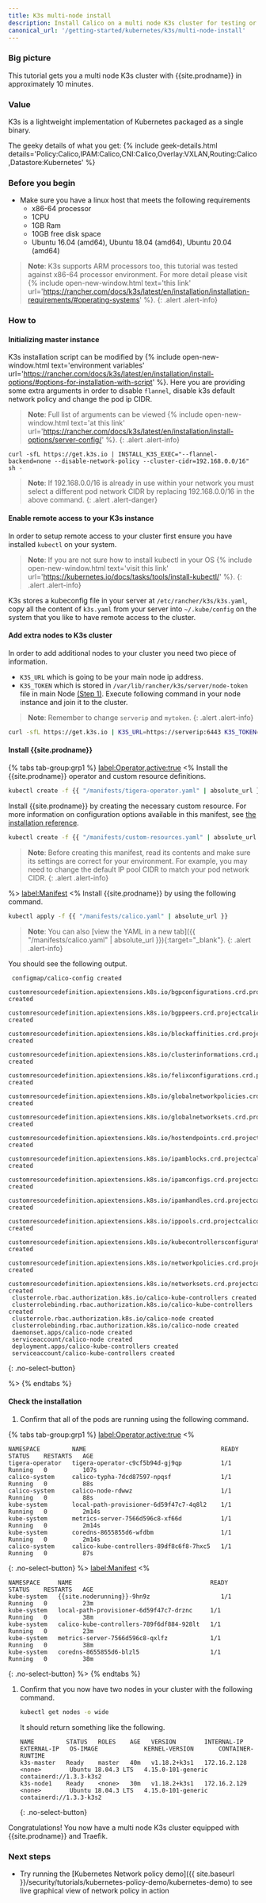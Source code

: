 ```yaml
---
title: K3s multi-node install  
description: Install Calico on a multi node K3s cluster for testing or development.
canonical_url: '/getting-started/kubernetes/k3s/multi-node-install'
---
```


### Big picture

This tutorial gets you a multi node K3s cluster with {{site.prodname}} in approximately 10 minutes. 

### Value

K3s is a lightweight implementation of Kubernetes packaged as a single binary.

The geeky details of what you get:
{% include geek-details.html details='Policy:Calico,IPAM:Calico,CNI:Calico,Overlay:VXLAN,Routing:Calico,Datastore:Kubernetes' %}

### Before you begin

- Make sure you have a linux host that meets the following requirements
   - x86-64 processor
   - 1CPU
   - 1GB Ram
   - 10GB free disk space
   - Ubuntu 16.04 (amd64), Ubuntu 18.04 (amd64), Ubuntu 20.04 (amd64)
   
> **Note**: K3s supports ARM processors too, this tutorial was tested against x86-64 processor environment.
> For more detail please visit {% include open-new-window.html text='this link' url='https://rancher.com/docs/k3s/latest/en/installation/installation-requirements/#operating-systems' %}.
{: .alert .alert-info}

### How to

#### Initializing master instance
   K3s installation script can be modified by {% include open-new-window.html text='environment variables' url='https://rancher.com/docs/k3s/latest/en/installation/install-options/#options-for-installation-with-script' %}. Here you are providing some extra arguments in order to disable `flannel`, disable k3s default network policy and change the pod ip CIDR.

   > **Note**: Full list of arguments can be viewed {% include open-new-window.html text='at this link' url='https://rancher.com/docs/k3s/latest/en/installation/install-options/server-config/' %}.
   {: .alert .alert-info}

    curl -sfL https://get.k3s.io | INSTALL_K3S_EXEC="--flannel-backend=none --disable-network-policy --cluster-cidr=192.168.0.0/16" sh -

   > **Note**: If 192.168.0.0/16 is already in use within your network you must select a different pod network
   > CIDR by replacing 192.168.0.0/16 in the above command. 
   {: .alert .alert-danger}

#### Enable remote access to your K3s instance

   In order to setup remote access to your cluster first ensure you have installed `kubectl` on your system.

   > **Note**: If you are not sure how to install kubectl in your OS {% include open-new-window.html text='visit this link' url='https://kubernetes.io/docs/tasks/tools/install-kubectl/' %}.
   {: .alert .alert-info}

   K3s stores a kubeconfig file in your server at `/etc/rancher/k3s/k3s.yaml`, copy all the content of `k3s.yaml` from your server into `~/.kube/config` on the system that you like to have remote access to the cluster.

#### Add extra nodes to K3s cluster
   
   In order to add additional nodes to your cluster you need two piece of information.
   - `K3S_URL` which is going to be your main node ip address. 
   - `K3S_TOKEN` which is stored in `/var/lib/rancher/k3s/server/node-token` file in main Node [(Step 1)](#initializing-master-instance).
   Execute following command in your node instance and join it to the cluster.

   > **Note**: Remember to change `serverip` and `mytoken`.
   {: .alert .alert-info}

   ```bash
   curl -sfL https://get.k3s.io | K3S_URL=https://serverip:6443 K3S_TOKEN=mytoken sh -
   ```

#### Install {{site.prodname}}
   {% tabs tab-group:grp1 %}
   <label:Operator,active:true>
   <%
Install the {{site.prodname}} operator and custom resource definitions.

   ```bash
   kubectl create -f {{ "/manifests/tigera-operator.yaml" | absolute_url }}
   ```

Install {{site.prodname}} by creating the necessary custom resource. For more information on configuration options available in this manifest, see [the installation reference]({{site.baseurl}}/reference/installation/api).

   ```bash
   kubectl create -f {{ "/manifests/custom-resources.yaml" | absolute_url }}
   ```

   > **Note**: Before creating this manifest, read its contents and make sure its settings are correct for your environment. For example,
   > you may need to change the default IP pool CIDR to match your pod network CIDR.
   {: .alert .alert-info}
   
   %>
   <label:Manifest>
   <%
   Install {{site.prodname}} by using the following command.

   ```bash
   kubectl apply -f {{ "/manifests/calico.yaml" | absolute_url }}
   ```

   > **Note**: You can also
   > [view the YAML in a new tab]({{ "/manifests/calico.yaml" | absolute_url }}){:target="_blank"}.
   {: .alert .alert-info}

   You should see the following output.

   ```
    configmap/calico-config created
    customresourcedefinition.apiextensions.k8s.io/bgpconfigurations.crd.projectcalico.org created
    customresourcedefinition.apiextensions.k8s.io/bgppeers.crd.projectcalico.org created
    customresourcedefinition.apiextensions.k8s.io/blockaffinities.crd.projectcalico.org created
    customresourcedefinition.apiextensions.k8s.io/clusterinformations.crd.projectcalico.org created
    customresourcedefinition.apiextensions.k8s.io/felixconfigurations.crd.projectcalico.org created
    customresourcedefinition.apiextensions.k8s.io/globalnetworkpolicies.crd.projectcalico.org created
    customresourcedefinition.apiextensions.k8s.io/globalnetworksets.crd.projectcalico.org created
    customresourcedefinition.apiextensions.k8s.io/hostendpoints.crd.projectcalico.org created
    customresourcedefinition.apiextensions.k8s.io/ipamblocks.crd.projectcalico.org created
    customresourcedefinition.apiextensions.k8s.io/ipamconfigs.crd.projectcalico.org created
    customresourcedefinition.apiextensions.k8s.io/ipamhandles.crd.projectcalico.org created
    customresourcedefinition.apiextensions.k8s.io/ippools.crd.projectcalico.org created
    customresourcedefinition.apiextensions.k8s.io/kubecontrollersconfigurations.crd.projectcalico.org created
    customresourcedefinition.apiextensions.k8s.io/networkpolicies.crd.projectcalico.org created
    customresourcedefinition.apiextensions.k8s.io/networksets.crd.projectcalico.org created
    clusterrole.rbac.authorization.k8s.io/calico-kube-controllers created
    clusterrolebinding.rbac.authorization.k8s.io/calico-kube-controllers created
    clusterrole.rbac.authorization.k8s.io/calico-node created
    clusterrolebinding.rbac.authorization.k8s.io/calico-node created
    daemonset.apps/calico-node created
    serviceaccount/calico-node created
    deployment.apps/calico-kube-controllers created
    serviceaccount/calico-kube-controllers created
   ```
   {: .no-select-button}

   %>
   {% endtabs %}


   
#### Check the installation
   
1. Confirm that all of the pods are running using the following command.

{% tabs tab-group:grp1 %}
<label:Operator,active:true>
<%

```
NAMESPACE         NAME                                      READY   STATUS    RESTARTS   AGE
tigera-operator   tigera-operator-c9cf5b94d-gj9qp           1/1     Running   0          107s
calico-system     calico-typha-7dcd87597-npqsf              1/1     Running   0          88s
calico-system     calico-node-rdwwz                         1/1     Running   0          88s
kube-system       local-path-provisioner-6d59f47c7-4q8l2    1/1     Running   0          2m14s
kube-system       metrics-server-7566d596c8-xf66d           1/1     Running   0          2m14s
kube-system       coredns-8655855d6-wfdbm                   1/1     Running   0          2m14s
calico-system     calico-kube-controllers-89df8c6f8-7hxc5   1/1     Running   0          87s
```
{: .no-select-button}
%>
<label:Manifest>
<%

```
NAMESPACE     NAME                                       READY   STATUS    RESTARTS   AGE
kube-system   {{site.noderunning}}-9hn9z                    1/1     Running   0          23m
kube-system   local-path-provisioner-6d59f47c7-drznc     1/1     Running   0          38m
kube-system   calico-kube-controllers-789f6df884-928lt   1/1     Running   0          23m
kube-system   metrics-server-7566d596c8-qxlfz            1/1     Running   0          38m
kube-system   coredns-8655855d6-blzl5                    1/1     Running   0          38m
```
{: .no-select-button}
%>
{% endtabs %}

1. Confirm that you now have two nodes in your cluster with the following command.

   ```bash
   kubectl get nodes -o wide
   ```

   It should return something like the following.

   ```
   NAME         STATUS   ROLES    AGE   VERSION        INTERNAL-IP    EXTERNAL-IP   OS-IMAGE             KERNEL-VERSION       CONTAINER-RUNTIME
   k3s-master   Ready    master   40m   v1.18.2+k3s1   172.16.2.128   <none>        Ubuntu 18.04.3 LTS   4.15.0-101-generic   containerd://1.3.3-k3s2
   k3s-node1    Ready    <none>   30m   v1.18.2+k3s1   172.16.2.129   <none>        Ubuntu 18.04.3 LTS   4.15.0-101-generic   containerd://1.3.3-k3s2
   ```
   {: .no-select-button}

Congratulations! You now have a multi node K3s cluster
equipped with {{site.prodname}} and Traefik.

### Next steps
- Try running the [Kubernetes Network policy demo]({{ site.baseurl }}/security/tutorials/kubernetes-policy-demo/kubernetes-demo) to see live graphical view of network policy in action
